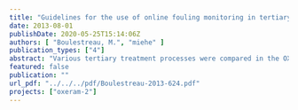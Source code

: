 ```yaml
---
title: "Guidelines for the use of online fouling monitoring in tertiary treatment"
date: 2013-08-01
publishDate: 2020-05-25T15:14:06Z
authors: [ "Boulestreau, M.", "miehe" ]
publication_types: ["4"]
abstract: "Various tertiary treatment processes were compared in the OXERAM project, including a polymeric membrane and a microsieve pilot plant which were installed at the Ruhleben WWTP in Berlin and operated for almost two years. To increase the performance of both these processes, pre-treatments with ozonation, coagulation and/or flocculation were tested. In order to optimize the hybrid processes and to develop a control strategy, online monitoring was implemented. After a literature review and lab trials at the Technische Universität Berlin (TUB) during the project preparation phase, two instruments were recommended. An NS500 device by Nanosight was installed in the UF membrane pilot (pore diameter = 20 nm) influent with sampling every 15 minutes before and after the inline coagulation. The particles between 50 and 1000 nm were analysed to evaluate the impact of the ozonation / coagulation or the coagulation alone on the nanoparticles below 500 nm which are most responsible for fouling. For a better reproducibility and quality of the results, samples were pre-filtered by an online metallic 5 µm filter. Particle analysis by Nanoparticle Tracking Analysis (NTA) was obtained to give reliable and reproducible information about the concentration and size distributions of the colloidal fraction in the tested treated domestic wastewater. Correlation between the membrane reversible fouling measured with the help of the trans-membrane pressure (TMP) and the concentration of particles between 100 and 200 nm were detected. Online measurements at the pilot-scale indicate that colloid peak concentrations can be compensated for by coagulation with an optimum dose of 8 mg Fe3+/L. Furthermore, a comparison of FeCl3 and PACl demonstrated that the former is more effective in colloid removal in this treated domestic wastewater. Due to the combination of pre-ozonation and subsequent coagulation, a synergy effect was determined as the combined treatments lead to a better particle removal compared to the effect of the single treatments at same dosages of O3 and Fe3+. A combination of 0.5 mg O3/mg DOC0 and 8 mg Fe3+/L leads to a total reduction down to < 5 % of the initial colloid content1. However a direct prediction of irreversible fouling was not possible. This device should be further optimized for its potential to reduce operational costs and lower solid loads and thus fouling on the membrane. A Pamas particle counter device was installed in the microsieve effluent pipe bypass and this measured the particle size distribution continuously by light extinction at a wavelength of 635 nm at 25 mL/min. No pre-treatment was necessary and it was possible to automatically clean the instrument every hour with distilled water or another cleaning solution. Piping and sensor cell maintenance was crucial to improve the quality of the results due to the high potential of the effluent water to post-flocculate. For optimization of the coagulant and flocculant mixing velocity, the particle counter results were more accurate than the turbidity sensor which did not detect any changes in the effluent water quality. The monitoring tool detected the lowest particle concentration for the optimized mixing velocity. However, the particle counter did not provide better information than an online turbidity sensor for other parameters such as the coagulant types or doses. Therefore, while it is recommended to use an online particle counter during the microsieve plant (10 µm) start-up phase to optimize the coagulation and flocculation, for routine controls an online turbidity sensor is sufficient. Moreover turbidity sensors are less demanding in terms of maintenance effort. The project showed that using the turbidity signal to adapt the coagulant dose was very efficient."
featured: false
publication: ""
url_pdf: "../../../pdf/Boulestreau-2013-624.pdf"
projects: ["oxeram-2"]
---
```


